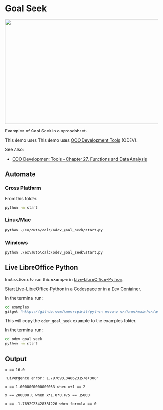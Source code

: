 # Goal Seek

<p align="center">
<img src="https://user-images.githubusercontent.com/4193389/205722662-32e8c4d1-678d-4906-812a-f207c724ddc0.png" width="575" height="345">
</p>

Examples of Goal Seek in a spreadsheet.

This demo uses This demo uses [OOO Development Tools] (ODEV).

See Also:

- [OOO Development Tools - Chapter 27. Functions and Data Analysis](https://python-ooo-dev-tools.readthedocs.io/en/latest/odev/part4/chapter27.html)

## Automate


### Cross Platform

From this folder.

```sh
python -m start
```

### Linux/Mac

```sh
python ./ex/auto/calc/odev_goal_seek/start.py
```

### Windows

```ps
python .\ex\auto\calc\odev_goal_seek\start.py
```

## Live LibreOffice Python

Instructions to run this example in [Live-LibreOffice-Python](https://github.com/Amourspirit/live-libreoffice-python).

Start Live-LibreOffice-Python in a Codespace or in a Dev Container.

In the terminal run:

```bash
cd examples
gitget 'https://github.com/Amourspirit/python-ooouno-ex/tree/main/ex/auto/calc/odev_goal_seek'
```

This will copy the `odev_goal_seek` example to the examples folder.

In the terminal run:

```bash
cd odev_goal_seek
python -m start
```


## Output

```text
x == 16.0

'Divergence error: 1.7976931348623157e+308'

x == 1.0000000000000053 when x+1 == 2

x == 200000.0 when x*1.0*0.075 == 15000

x == -1.7692923428381226 when formula == 0
```

[OOO Development Tools]: https://python-ooo-dev-tools.readthedocs.io/en/latest/
